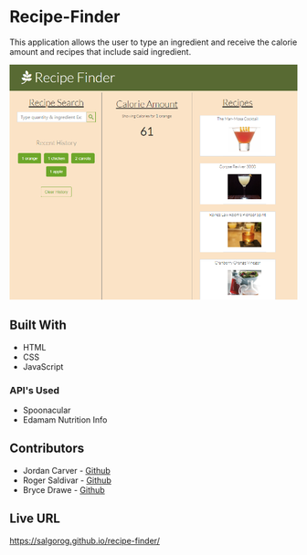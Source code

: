 # Recipe-Finder

This application allows the user to type an ingredient and receive the calorie amount and recipes that include said ingredient.

![screenshot](./assets/images/screenshot-recipe-finder.png)

## Built With
- HTML
- CSS 
- JavaScript

### API's Used
- Spoonacular
- Edamam Nutrition Info

## Contributors
 - Jordan Carver - [Github](https://github.com/1jorcarver)
 - Roger Saldivar - [Github](https://github.com/salgorog)
 - Bryce Drawe - [Github](https://github.com/bdrawe)

 ## Live URL
 
 https://salgorog.github.io/recipe-finder/